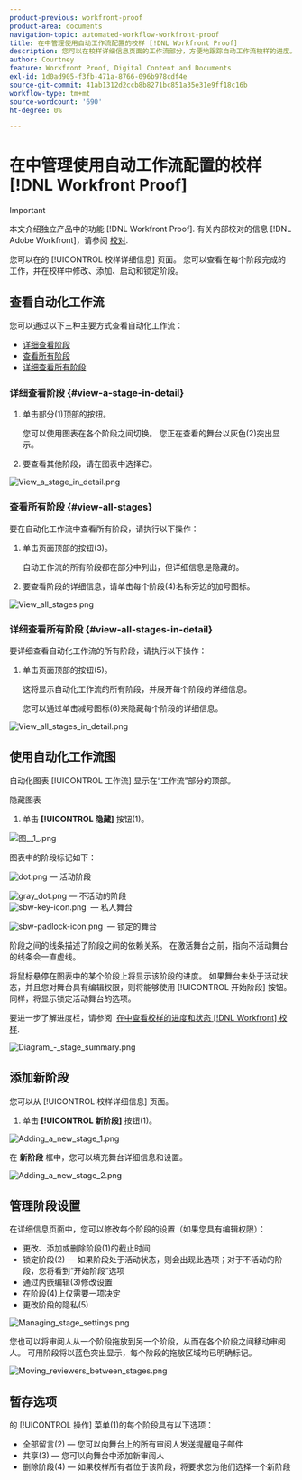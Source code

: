 ```yaml
---
product-previous: workfront-proof
product-area: documents
navigation-topic: automated-workflow-workfront-proof
title: 在中管理使用自动工作流配置的校样 [!DNL Workfront Proof]
description: 您可以在校样详细信息页面的工作流部分，方便地跟踪自动工作流校样的进度。 您可以查看在每个阶段完成的工作，并在校样中修改、添加、启动和锁定阶段。
author: Courtney
feature: Workfront Proof, Digital Content and Documents
exl-id: 1d0ad905-f3fb-471a-8766-096b978cdf4e
source-git-commit: 41ab1312d2ccb8b8271bc851a35e31e9ff18c16b
workflow-type: tm+mt
source-wordcount: '690'
ht-degree: 0%

---
```


# 在中管理使用自动工作流配置的校样 [!DNL Workfront Proof]

>[!IMPORTANT]
>
>本文介绍独立产品中的功能 [!DNL Workfront Proof]. 有关内部校对的信息 [!DNL Adobe Workfront]，请参阅 [校对](../../../review-and-approve-work/proofing/proofing.md).

您可以在的 [!UICONTROL 校样详细信息] 页面。 您可以查看在每个阶段完成的工作，并在校样中修改、添加、启动和锁定阶段。

## 查看自动化工作流

您可以通过以下三种主要方式查看自动化工作流：

* [详细查看阶段](#view-a-stage-in-detail)
* [查看所有阶段](#view-all-stages)
* [详细查看所有阶段](#view-all-stages-in-detail)

### 详细查看阶段 {#view-a-stage-in-detail}

1. 单击部分(1)顶部的按钮。

   您可以使用图表在各个阶段之间切换。 您正在查看的舞台以灰色(2)突出显示。

1. 要查看其他阶段，请在图表中选择它。

![View_a_stage_in_detail.png](assets/view-a-stage-in-detail-350x249.png)

### 查看所有阶段 {#view-all-stages}

要在自动化工作流中查看所有阶段，请执行以下操作：

1. 单击页面顶部的按钮(3)。

   自动工作流的所有阶段都在部分中列出，但详细信息是隐藏的。

1. 要查看阶段的详细信息，请单击每个阶段(4)名称旁边的加号图标。

![View_all_stages.png](assets/view-all-stages-350x212.png)

### 详细查看所有阶段 {#view-all-stages-in-detail}

要详细查看自动化工作流的所有阶段，请执行以下操作：

1. 单击页面顶部的按钮(5)。

   这将显示自动化工作流的所有阶段，并展开每个阶段的详细信息。

   您可以通过单击减号图标(6)来隐藏每个阶段的详细信息。

![View_all_stages_in_detail.png](assets/view-all-stages-in-detail-350x370.png)

## 使用自动化工作流图

自动化图表 [!UICONTROL 工作流] 显示在“工作流”部分的顶部。

隐藏图表

1. 单击 **[!UICONTROL 隐藏]** 按钮(1)。

![图__1_.png](assets/diagram--1--350x217.png)

图表中的阶段标记如下：

![dot.png](assets/dot.png) — 活动阶段

![gray_dot.png](assets/grey-dot.png) — 不活动的阶段\
![sbw-key-icon.png](assets/sbw-key-icon.png)   — 私人舞台

![sbw-padlock-icon.png](assets/sbw-padlock-icon.png)   — 锁定的舞台

阶段之间的线条描述了阶段之间的依赖关系。 在激活舞台之前，指向不活动舞台的线条会一直虚线。

将鼠标悬停在图表中的某个阶段上将显示该阶段的进度。 如果舞台未处于活动状态，并且您对舞台具有编辑权限，则将能够使用 [!UICONTROL 开始阶段] 按钮。 同样，将显示锁定活动舞台的选项。

要进一步了解进度栏，请参阅  [在中查看校样的进度和状态 [!DNL Workfront] 校样](../../../workfront-proof/wp-work-proofsfiles/manage-your-work/view-progress-and-status-of-proof.md).

![Diagram_-_stage_summary.png](assets/diagram---stage-summary-350x214.png)

## 添加新阶段

您可以从 [!UICONTROL 校样详细信息] 页面。

1. 单击 **[!UICONTROL 新阶段]** 按钮(1)。

![Adding_a_new_stage_1.png](assets/adding-a-new-stage-1-350x218.png)

在 **新阶段** 框中，您可以填充舞台详细信息和设置。

![Adding_a_new_stage_2.png](assets/adding-a-new-stage-2-350x332.png)

## 管理阶段设置

在详细信息页面中，您可以修改每个阶段的设置（如果您具有编辑权限）：

* 更改、添加或删除阶段(1)的截止时间
* 锁定阶段(2) — 如果阶段处于活动状态，则会出现此选项；对于不活动的阶段，您将看到“开始阶段”选项
* 通过内嵌编辑(3)修改设置
* 在阶段(4)上仅需要一项决定
* 更改阶段的隐私(5)

![Managing_stage_settings.png](assets/managing-stage-settings-350x93.png)

您也可以将审阅人从一个阶段拖放到另一个阶段，从而在各个阶段之间移动审阅人。 可用阶段将以蓝色突出显示，每个阶段的拖放区域均已明确标记。

![Moving_reviewers_between_stages.png](assets/moving-reviewers-between-stages-350x254.png)

## 暂存选项

的 [!UICONTROL 操作] 菜单(1)的每个阶段具有以下选项：

* 全部留言(2) — 您可以向舞台上的所有审阅人发送提醒电子邮件
* 共享(3) — 您可以向舞台中添加新审阅人
* 删除阶段(4) — 如果校样所有者位于该阶段，将要求您为他们选择一个新阶段
